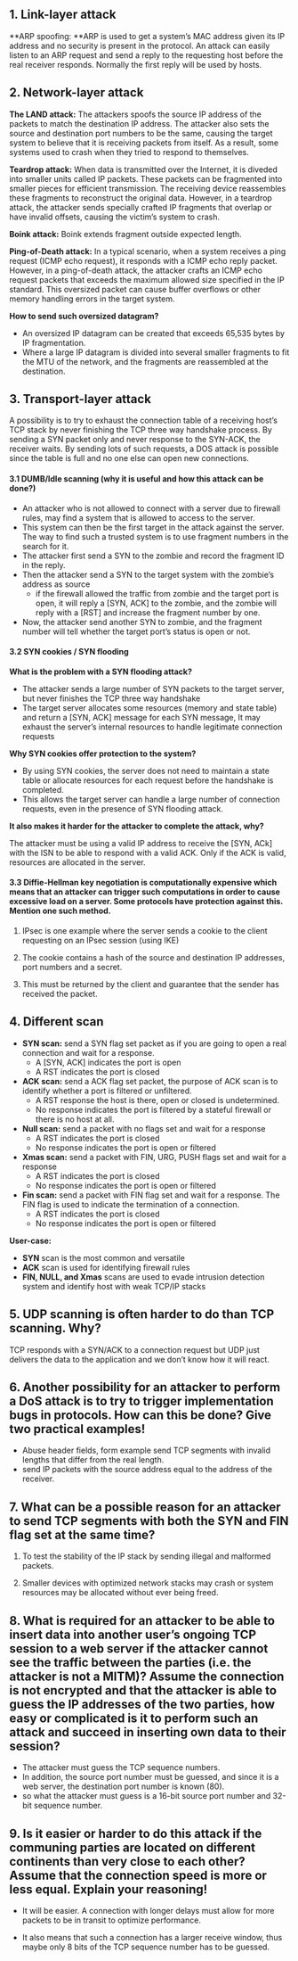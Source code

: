## 1. Link-layer attack

**ARP spoofing: **ARP is used to get a system’s MAC address given its IP address and no security is present in the protocol. An attack can easily listen to an ARP request and send a reply to the requesting host before the real receiver responds. Normally the first reply will be used by hosts. 



## 2. Network-layer attack 

**The LAND attack:** The attackers spoofs the source IP address of the packets to match the destination IP address. The attacker also sets the source and destination port numbers to be the same, causing the target system to believe that it is receiving packets from itself. As a result, some systems used to crash when they tried to respond to themselves.

**Teardrop attack:** When data is transmitted over the Internet, it is diveded into smaller units called IP packets. These packets can be fragmented into smaller pieces for efficient transmission. The receiving device reassembles these fragments to reconstruct the original data. However, in a teardrop attack, the attacker sends specially crafted IP fragments that overlap or have invalid offsets, causing the victim’s system to crash.

**Boink attack:** Boink extends fragment outside expected length.

**Ping-of-Death attack:** In a typical scenario, when a system receives a ping request (ICMP echo request), it responds with a ICMP echo reply packet. However, in a ping-of-death attack, the attacker crafts an ICMP echo request packets that exceeds the maximum allowed size specified in the IP standard. This oversized packet can cause buffer overflows or other memory handling errors in the target system.

**How to send such oversized datagram?**

- An oversized IP datagram can be created that exceeds 65,535 bytes by IP fragmentation.
- Where a large IP datagram is divided into several smaller fragments to fit the MTU of the network, and the fragments are reassembled at the destination.

## 3. Transport-layer attack

A possibility is to try to exhaust the connection table of a receiving host’s TCP stack by never finishing the TCP three way handshake process. By sending a SYN packet only and never response to the SYN-ACK, the receiver waits. By sending lots of such requests, a DOS attack is possible since the table is full and no one else can open new connections.

#### 3.1 DUMB/Idle scanning (why it is useful and how this attack can be done?)

- An attacker who is not allowed to connect with a server due to firewall rules, may find a system that is allowed to access to the server.
- This system can then be the first target in the attack against the server. The way to find such a trusted system is to use fragment numbers in the search for it.
- The attacker first send a SYN to the zombie and record the fragment ID in the reply.
- Then the attacker send a SYN to the target system with the zombie’s address as source
  - if the firewall allowed the traffic from zombie and the target port is open, it will reply a [SYN, ACK] to the zombie, and the zombie will reply with a [RST] and increase the fragment number by one.
- Now, the attacker send another SYN to zombie, and the fragment number will tell whether the target port’s status is open or not.

#### 3.2 SYN cookies / SYN flooding

**What is the problem with a SYN flooding attack?**

- The attacker sends a large number of SYN packets to the target server, but never finishes the TCP three way handshake
- The target server allocates some resources (memory and state table) and return a [SYN, ACK] message for each SYN message, It may exhaust the server’s internal resources to handle legitimate connection requests

**Why SYN cookies offer protection to the system?**

- By using SYN cookies, the server does not need to maintain a state table or allocate resources for each request before the handshake is completed.
- This allows the target server can handle a large number of connection requests, even in the presence of SYN flooding attack.

**It also makes it harder for the attacker to complete the attack, why?**

The attacker must be using a valid IP address to receive the [SYN, ACk] with the ISN to be able to respond with a valid ACK. Only if the ACK is valid, resources are allocated in the server. 

#### 3.3 Diffie-Hellman key negotiation is computationally expensive which means that an attacker can trigger such computations in order to cause excessive load on a server. Some protocols have protection against this. Mention one such method.

1. IPsec is one example where the server sends a cookie to the client requesting on an IPsec session (using IKE)

2. The cookie contains a hash of the source and destination IP addresses, port numbers and a secret.
3. This must be returned by the client and guarantee that the sender has received the packet.





## 4. Different scan

- **SYN scan:** send a SYN flag set packet as if you are going to open a real connection and wait for a response.
  - A [SYN, ACK] indicates the port is open
  - A RST indicates the port is closed
- **ACK scan:** send a ACK flag set packet, the purpose of ACK scan is to identify whether a port is filtered or unfiltered.
  - A RST response the host is there, open or closed is undetermined.
  - No response indicates the port is filtered by a stateful firewall or there is no host at all.
- **Null scan:** send a packet with no flags set and wait for a response
  - A RST indicates the port is closed
  - No response indicates the port is open or filtered
- **Xmas scan:** send a packet with FIN, URG, PUSH flags set and wait for a response
  - A RST indicates the port is closed
  - No response indicates the port is open or filtered
- **Fin scan:** send a packet with FIN flag set and wait for a response. The FIN flag is used to indicate the termination of a connection.
  - A RST indicates the port is closed
  - No response indicates the port is open or filtered

**User-case:**

- **SYN** scan is the most common and versatile 
- **ACK** scan is used for identifying firewall rules
- **FIN, NULL, and Xmas** scans are used to evade intrusion detection system and identify host with weak TCP/IP stacks



## 5. UDP scanning is often harder to do than TCP scanning. Why?

TCP responds with a SYN/ACK to a connection request but UDP just delivers the data to the application and we don’t know how it will react.



## 6.  Another possibility for an attacker to perform a DoS attack is to try to trigger implementation bugs in protocols. How can this be done? Give two practical examples!

- Abuse header fields, form example send TCP segments with invalid lengths that differ from the real length.
- send IP packets with the source address equal to the address of the receiver.



## 7. What can be a possible reason for an attacker to send TCP segments with both the SYN and FIN flag set at the same time?

1. To test the stability of the IP stack by sending illegal and malformed packets.

2. Smaller devices with optimized network stacks may crash or system resources may be allocated without ever being freed.



## 8. What is required for an attacker to be able to insert data into another user’s ongoing TCP session to a web server if the attacker cannot see the traffic between the parties (i.e. the attacker is not a MITM)? Assume the connection is not encrypted and that the attacker is able to guess the IP addresses of the two parties, how easy or complicated is it to perform such an attack and succeed in inserting own data to their session?

- The attacker must guess the TCP sequence numbers.
- In addition, the source port number must be guessed, and since it is a web server, the destination port number is known (80).
- so what the attacker must guess is a 16-bit source port number and 32-bit sequence number.



## 9. Is it easier or harder to do this attack if the communing parties are located on different continents than very close to each other? Assume that the connection speed is more or less equal. Explain your reasoning!

- It will be easier. A connection with longer delays must allow for more packets to be in transit to optimize performance. 

- It also means that such a connection has a larger receive window, thus maybe only 8 bits of the TCP sequence number has to be guessed.



































